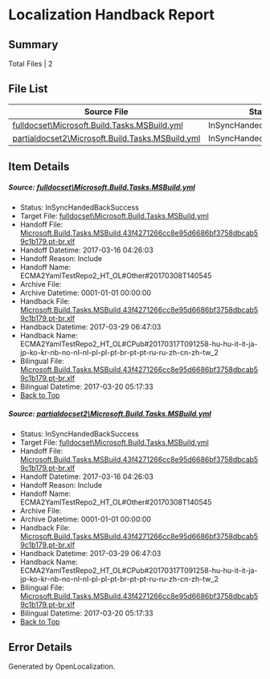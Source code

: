 # <a name='report-top'></a> Localization Handback Report

## Summary
 Total Files | 2

## File List
 Source File | Status | Details 
 ----------- | ------ | ------- 
 [fulldocset\Microsoft.Build.Tasks.MSBuild.yml](https://github.com/OpenLocalizationTestOrg/ECMA2YamlTestRepo2/blob/1e40a158586a88a698e0cb5342785002a56898b2/fulldocset/Microsoft.Build.Tasks.MSBuild.yml) | InSyncHandedBackSuccess | [Details](#2ed59e0dc5ea36f1040d694fcd2fea1c1f19561f74108)
 [partialdocset2\Microsoft.Build.Tasks.MSBuild.yml](https://github.com/OpenLocalizationTestOrg/ECMA2YamlTestRepo2/blob/9a577bbd8ead778fd4723fbdbce691e69b3b14d4/partialdocset2/Microsoft.Build.Tasks.MSBuild.yml) | InSyncHandedBackSuccess | [Details](#2ed59e0dc5ea36f1040d694fcd2fea1c1f19561f88199)

## Item Details
##### <a name='2ed59e0dc5ea36f1040d694fcd2fea1c1f19561f74108'></a> Source: [fulldocset\Microsoft.Build.Tasks.MSBuild.yml](https://github.com/OpenLocalizationTestOrg/ECMA2YamlTestRepo2/blob/1e40a158586a88a698e0cb5342785002a56898b2/fulldocset/Microsoft.Build.Tasks.MSBuild.yml)
* Status: InSyncHandedBackSuccess
* Target File: [fulldocset\Microsoft.Build.Tasks.MSBuild.yml](https://github.com/OpenLocalizationTestOrg/ECMA2YamlTestRepo2.pt-br/blob/5cf27a6646b0e7cafb154fb3c8e66d0a8186f8d6/fulldocset/Microsoft.Build.Tasks.MSBuild.yml)
* Handoff File: [Microsoft.Build.Tasks.MSBuild.43f4271266cc8e95d6686bf3758dbcab59c1b179.pt-br.xlf](https://github.com/OpenLocalizationTestOrg/ECMA2YamlTestRepo2.handoff/blob/72db55450b00c424fa5883892a3a66a8a47646cd/ol-handoff/OpenLocalizationTestOrg/ECMA2YamlTestRepo2.pt-br/master/fulldocset/Microsoft.Build.Tasks.MSBuild.43f4271266cc8e95d6686bf3758dbcab59c1b179.pt-br.xlf)
* Handoff Datetime: 2017-03-16 04:26:03
* Handoff Reason: Include
* Handoff Name: ECMA2YamlTestRepo2_HT_OL#Other#20170308T140545
* Archive File: 
* Archive Datetime: 0001-01-01 00:00:00
* Handback File: [Microsoft.Build.Tasks.MSBuild.43f4271266cc8e95d6686bf3758dbcab59c1b179.pt-br.xlf](https://github.com/OpenLocalizationTestOrg/ECMA2YamlTestRepo2.handback/blob/c2c8d102f50cdd33b1495e362b494d19cc9b2431/ol-handback/OpenLocalizationTestOrg/ECMA2YamlTestRepo2.pt-br/master/fulldocset/Microsoft.Build.Tasks.MSBuild.43f4271266cc8e95d6686bf3758dbcab59c1b179.pt-br.xlf)
* Handback Datetime: 2017-03-29 06:47:03
* Handback Name: ECMA2YamlTestRepo2_HT_OL#CPub#20170317T091258-hu-hu-it-it-ja-jp-ko-kr-nb-no-nl-nl-pl-pl-pt-br-pt-pt-ru-ru-zh-cn-zh-tw_2
* Bilingual File: [Microsoft.Build.Tasks.MSBuild.43f4271266cc8e95d6686bf3758dbcab59c1b179.pt-br.xlf](https://github.com/OpenLocalizationTestOrg/ECMA2YamlTestRepo2.handback/blob/bc526d1a0a46e24d552ac15f019533e2c0aa6a45/ol-handback/OpenLocalizationTestOrg/ECMA2YamlTestRepo2.pt-br/master/fulldocset/Microsoft.Build.Tasks.MSBuild.43f4271266cc8e95d6686bf3758dbcab59c1b179.pt-br.xlf)
* Bilingual Datetime: 2017-03-20 05:17:33
* [Back to Top](#report-top)

##### <a name='2ed59e0dc5ea36f1040d694fcd2fea1c1f19561f88199'></a> Source: [partialdocset2\Microsoft.Build.Tasks.MSBuild.yml](https://github.com/OpenLocalizationTestOrg/ECMA2YamlTestRepo2/blob/9a577bbd8ead778fd4723fbdbce691e69b3b14d4/partialdocset2/Microsoft.Build.Tasks.MSBuild.yml)
* Status: InSyncHandedBackSuccess
* Target File: [fulldocset\Microsoft.Build.Tasks.MSBuild.yml](https://github.com/OpenLocalizationTestOrg/ECMA2YamlTestRepo2.pt-br/blob/5cf27a6646b0e7cafb154fb3c8e66d0a8186f8d6/fulldocset/Microsoft.Build.Tasks.MSBuild.yml)
* Handoff File: [Microsoft.Build.Tasks.MSBuild.43f4271266cc8e95d6686bf3758dbcab59c1b179.pt-br.xlf](https://github.com/OpenLocalizationTestOrg/ECMA2YamlTestRepo2.handoff/blob/72db55450b00c424fa5883892a3a66a8a47646cd/ol-handoff/OpenLocalizationTestOrg/ECMA2YamlTestRepo2.pt-br/master/fulldocset/Microsoft.Build.Tasks.MSBuild.43f4271266cc8e95d6686bf3758dbcab59c1b179.pt-br.xlf)
* Handoff Datetime: 2017-03-16 04:26:03
* Handoff Reason: Include
* Handoff Name: ECMA2YamlTestRepo2_HT_OL#Other#20170308T140545
* Archive File: 
* Archive Datetime: 0001-01-01 00:00:00
* Handback File: [Microsoft.Build.Tasks.MSBuild.43f4271266cc8e95d6686bf3758dbcab59c1b179.pt-br.xlf](https://github.com/OpenLocalizationTestOrg/ECMA2YamlTestRepo2.handback/blob/c2c8d102f50cdd33b1495e362b494d19cc9b2431/ol-handback/OpenLocalizationTestOrg/ECMA2YamlTestRepo2.pt-br/master/fulldocset/Microsoft.Build.Tasks.MSBuild.43f4271266cc8e95d6686bf3758dbcab59c1b179.pt-br.xlf)
* Handback Datetime: 2017-03-29 06:47:03
* Handback Name: ECMA2YamlTestRepo2_HT_OL#CPub#20170317T091258-hu-hu-it-it-ja-jp-ko-kr-nb-no-nl-nl-pl-pl-pt-br-pt-pt-ru-ru-zh-cn-zh-tw_2
* Bilingual File: [Microsoft.Build.Tasks.MSBuild.43f4271266cc8e95d6686bf3758dbcab59c1b179.pt-br.xlf](https://github.com/OpenLocalizationTestOrg/ECMA2YamlTestRepo2.handback/blob/bc526d1a0a46e24d552ac15f019533e2c0aa6a45/ol-handback/OpenLocalizationTestOrg/ECMA2YamlTestRepo2.pt-br/master/fulldocset/Microsoft.Build.Tasks.MSBuild.43f4271266cc8e95d6686bf3758dbcab59c1b179.pt-br.xlf)
* Bilingual Datetime: 2017-03-20 05:17:33
* [Back to Top](#report-top)


## Error Details

Generated by OpenLocalization.
